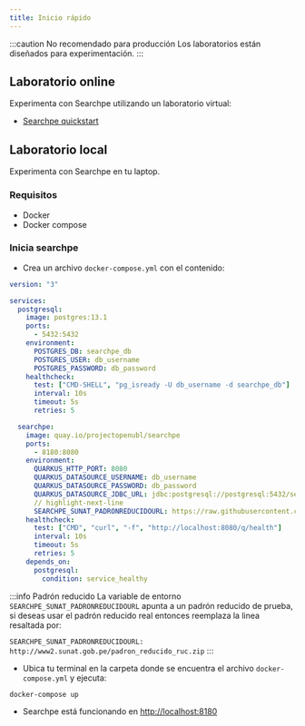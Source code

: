 ```yaml
---
title: Inicio rápido
---
```


:::caution No recomendado para producción
Los laboratorios están diseñados para experimentación.
:::

## Laboratorio online

Experimenta con Searchpe utilizando un laboratorio virtual:

- [Searchpe quickstart](https://katacoda.com/openubl/courses/searchpe3/quickstart)

## Laboratorio local

Experimenta con Searchpe en tu laptop.

### Requisitos

- Docker
- Docker compose

### Inicia searchpe

- Crea un archivo `docker-compose.yml` con el contenido:

```yaml
version: "3"

services:
  postgresql:
    image: postgres:13.1
    ports:
      - 5432:5432
    environment:
      POSTGRES_DB: searchpe_db
      POSTGRES_USER: db_username
      POSTGRES_PASSWORD: db_password
    healthcheck:
      test: ["CMD-SHELL", "pg_isready -U db_username -d searchpe_db"]
      interval: 10s
      timeout: 5s
      retries: 5

  searchpe:
    image: quay.io/projectopenubl/searchpe
    ports:
      - 8180:8080
    environment:
      QUARKUS_HTTP_PORT: 8080
      QUARKUS_DATASOURCE_USERNAME: db_username
      QUARKUS_DATASOURCE_PASSWORD: db_password
      QUARKUS_DATASOURCE_JDBC_URL: jdbc:postgresql://postgresql:5432/searchpe_db
      // highlight-next-line
      SEARCHPE_SUNAT_PADRONREDUCIDOURL: https://raw.githubusercontent.com/project-openubl/searchpe/master/src/test/resources/padron_reducido_ruc.zip
    healthcheck:
      test: ["CMD", "curl", "-f", "http://localhost:8080/q/health"]
      interval: 10s
      timeout: 5s
      retries: 5
    depends_on:
      postgresql:
        condition: service_healthy
```

:::info Padrón reducido
La variable de entorno `SEARCHPE_SUNAT_PADRONREDUCIDOURL` apunta a un padrón reducido de prueba, si deseas usar el padrón reducido real entonces reemplaza la linea resaltada por:

`SEARCHPE_SUNAT_PADRONREDUCIDOURL: http://www2.sunat.gob.pe/padron_reducido_ruc.zip`
:::

- Ubica tu terminal en la carpeta donde se encuentra el archivo `docker-compose.yml` y ejecuta:

```shell
docker-compose up
```

- Searchpe está funcionando en [http://localhost:8180](http://localhost:8180)
